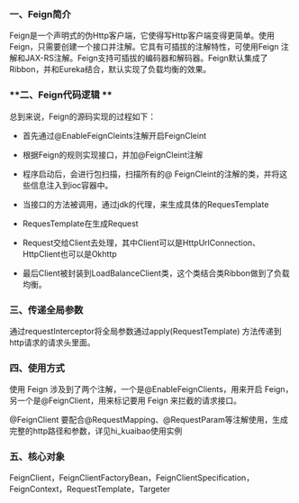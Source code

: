 ### **一、Feign简介**

Feign是一个声明式的伪Http客户端，它使得写Http客户端变得更简单。使用Feign，只需要创建一个接口并注解。它具有可插拔的注解特性，可使用Feign 注解和JAX-RS注解。Feign支持可插拔的编码器和解码器。Feign默认集成了Ribbon，并和Eureka结合，默认实现了负载均衡的效果。

### **二、Feign代码逻辑 **

总到来说，Feign的源码实现的过程如下：

* 首先通过@EnableFeignCleints注解开启FeignCleint

* 根据Feign的规则实现接口，并加@FeignCleint注解

* 程序启动后，会进行包扫描，扫描所有的@ FeignCleint的注解的类，并将这些信息注入到ioc容器中。

* 当接口的方法被调用，通过jdk的代理，来生成具体的RequesTemplate

* RequesTemplate在生成Request

* Request交给Client去处理，其中Client可以是HttpUrlConnection、HttpClient也可以是Okhttp

* 最后Client被封装到LoadBalanceClient类，这个类结合类Ribbon做到了负载均衡。

### **三、传递全局参数**

通过requestInterceptor将全局参数通过apply\(RequestTemplate\) 方法传递到http请求的请求头里面。

### **四、使用方式**

使用 Feign 涉及到了两个注解，一个是@EnableFeignClients，用来开启 Feign，另一个是@FeignClient，用来标记要用 Feign 来拦截的请求接口。

@FeignClient 要配合@RequestMapping、@RequestParam等注解使用，生成完整的http路径和参数，详见hi\_kuaibao使用实例

### **五、核心对象**

FeignClient，FeignClientFactoryBean，FeignClientSpecification，FeignContext，RequestTemplate，Targeter

